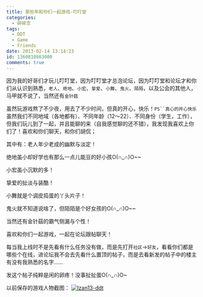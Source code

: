 ```yaml
---
title: 那些年和你们一起游戏-叮叮堂
categories:
  - 碎碎念
tags:
  - DDT
  - Game
  - Friends
date: 2013-02-14 13:14:23
id: 1360818863000
comments: true
---
```


因为我的好哥们才玩儿叮叮堂，因为叮叮堂才总泡论坛，因为叮叮堂和论坛才和你们从认识到熟悉，`老人`、`绝地`、`小宏`、`挚爱`、`小舞`、`鬼火`、`陌陌`，以及公会的其他人，马甲就不说了，当然还有`金针菇`

虽然玩游戏熬了不少夜，用去了不少时间，但真的开心，快乐！`PS``真心的开心快乐`虽然我们不同地域（各地都有）、不同年龄（12～22）、不同身份（学生，工作），但我们玩儿到了一起，并且能聊的来（自我感觉聊的还不错），我发现我喜欢上你们了！喜欢和你们聊天，和你们胡侃；

其中有：老人年少老成的幽默与淡定！

绝地虽小却好学也有那么一点儿能豆的好小孩O(∩_∩)O~~

小宏虽小沉默的多！

挚爱的扯淡与装酷！

小舞就是个调皮捣蛋的丫头片子！

鬼火就不知道说啥了，但陌陌是个好女孩的O(∩_∩)O~~

当然还有金针菇的霸气侧漏与个性！

喜欢和你们一起游戏，一起在论坛跟帖聊天！

每当我上线时不是先看有什么任务没有做，而是先打开`社区`→`好友`，看看你们都是哪些个在线，进论坛我不会去先看什么置顶的帖子，而是去看新发的帖子中的楼主有没有我熟悉的名字……

发这个帖子纯粹是闲的卵疼！没事扯扯蛋O(∩_∩)O~

以前保存的游戏人物截图：
[![lzan13-ddt](http://lzan13.qiniudn.com/blog/uploads/images/2013/02/lzan13-ddt.png)](http://lzan13.qiniudn.com/blog/uploads/images/2013/02/lzan13-ddt.png)
